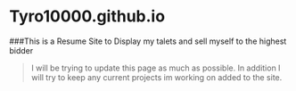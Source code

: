 # Tyro10000.github.io
###This is a Resume Site to Display my talets and sell myself to the highest bidder
>I will be trying to update this page as much as possible.
>In addition I will try to keep any current projects im working on added to the site.
